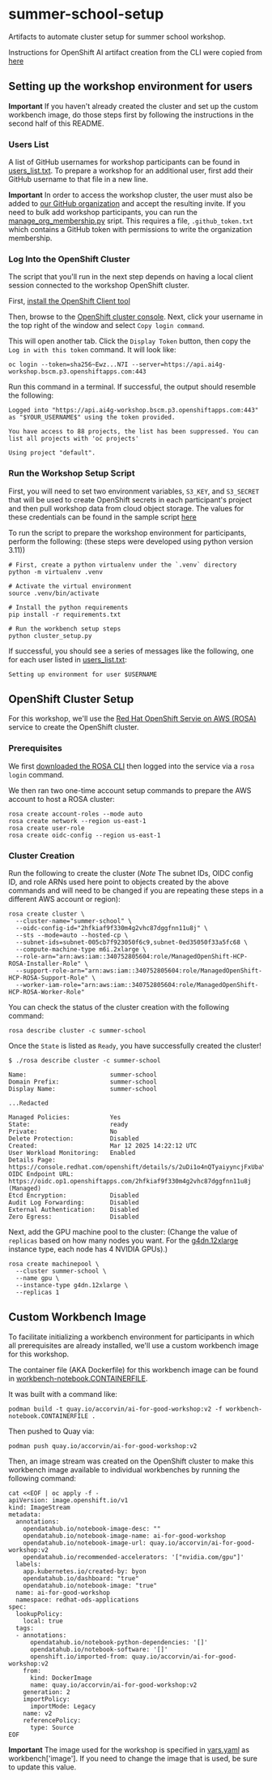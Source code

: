 # summer-school-setup

Artifacts to automate cluster setup for summer school workshop.

Instructions for OpenShift AI artifact creation from the CLI were copied from [here](https://github.com/stratus-ss/openshift-ai/blob/main/docs/rendered/OpenShift_AI_CLI.md#workbench-basics)

## Setting up the workshop environment for users

**Important** If you haven't already created the cluster and set up the
custom workbench image, do those steps first by following the instructions
in the second half of this README.

### Users List

A list of GitHub usernames for workshop participants can be found in [users_list.txt](users_list.txt). To
prepare a workshop for an additional user, first add their GitHub username to that file in a new line.

**Important** In order to access the workshop cluster, the user must also be added to
[our GitHub organization](https://github.com/orgs/aiforgood-workshop/people) and
accept the resulting invite. If you need to bulk add workshop participants,
you can run the [manage_org_membership.py](manage_org_membership.py) sript. This
requires a file, `.github_token.txt` which contains a GitHub token with permissions to
write the organization membership.

### Log Into the OpenShift Cluster

The script that you'll run in the next step depends on having a local client session
connected to the workshop OpenShift cluster.

First, [install the OpenShift Client tool](https://docs.redhat.com/en/documentation/openshift_container_platform/4.7/html/cli_tools/openshift-cli-oc#cli-about-cli_cli-developer-commands)

Then, browse to the [OpenShift cluster console](https://console-openshift-console.apps.rosa.ai4g-workshop.bscm.p3.openshiftapps.com/).
Next, click your username in the top right of the window and select `Copy login command`.

This will open another tab. Click the `Display Token` button, then copy the `Log in with this token`
command. It will look like:

```
oc login --token=sha256~Ewz...N7I --server=https://api.ai4g-workshop.bscm.p3.openshiftapps.com:443
```

Run this command in a terminal. If successful, the output should resemble the following:

```
Logged into "https://api.ai4g-workshop.bscm.p3.openshiftapps.com:443" as "$YOUR_USERNAME$" using the token provided.

You have access to 88 projects, the list has been suppressed. You can list all projects with 'oc projects'

Using project "default".
```

### Run the Workshop Setup Script

First, you will need to set two environment variables, `S3_KEY`, and `S3_SECRET` that
will be used to create OpenShift secrets in each participant's project and then pull
workshop data from cloud object storage. The values for these credentials can be found
in the sample script [here](https://ibm-research.slack.com/archives/C083XGN35DM/p1742320250275449) 

To run the script to prepare the workshop environment for participants, perform the following: (these
steps were developed using python version 3.11))

```
# First, create a python virtualenv under the `.venv` directory
python -m virtualenv .venv

# Activate the virtual environment
source .venv/bin/activate

# Install the python requirements
pip install -r requirements.txt

# Run the workbench setup steps
python cluster_setup.py
```

If successful, you should see a series of messages like the following, one for each user listed
in [users_list.txt](users_list.txt):

```
Setting up environment for user $USERNAME
```

## OpenShift Cluster Setup

For this workshop, we'll use the [Red Hat OpenShift Servie on AWS (ROSA)](https://us-east-2.console.aws.amazon.com/rosa/home) service to create
the OpenShift cluster.

### Prerequisites

We first [downloaded the ROSA CLI](https://access.redhat.com/documentation/en-us/red_hat_openshift_service_on_aws/4/html/rosa_cli/rosa-get-started-cli) then logged into
the service via a `rosa login` command.

We then ran two one-time account setup commands to prepare the AWS account to host
a ROSA cluster:

```
rosa create account-roles --mode auto
rosa create network --region us-east-1
rosa create user-role
rosa create oidc-config --region us-east-1
```

### Cluster Creation

Run the following to create the cluster (*Note* The subnet IDs, OIDC config ID, and role ARNs used
here point to objects created by the above commands and will need to be changed if you are repeating
these steps in a different AWS account or region):

```
rosa create cluster \
  --cluster-name="summer-school" \
  --oidc-config-id="2hfkiaf9f330m4g2vhc87dggfnn11u8j" \
  --sts --mode=auto --hosted-cp \
  --subnet-ids=subnet-005cb7f923050f6c9,subnet-0ed35050f33a5fc68 \
  --compute-machine-type m6i.2xlarge \
  --role-arn="arn:aws:iam::340752805604:role/ManagedOpenShift-HCP-ROSA-Installer-Role" \
  --support-role-arn="arn:aws:iam::340752805604:role/ManagedOpenShift-HCP-ROSA-Support-Role" \
  --worker-iam-role="arn:aws:iam::340752805604:role/ManagedOpenShift-HCP-ROSA-Worker-Role"
```

You can check the status of the cluster creation with the following command:

```
rosa describe cluster -c summer-school
```

Once the `State` is listed as `Ready`, you have successfully created the cluster!

```
$ ./rosa describe cluster -c summer-school

Name:                       summer-school
Domain Prefix:              summer-school
Display Name:               summer-school

...Redacted

Managed Policies:           Yes
State:                      ready 
Private:                    No
Delete Protection:          Disabled
Created:                    Mar 12 2025 14:22:12 UTC
User Workload Monitoring:   Enabled
Details Page:               https://console.redhat.com/openshift/details/s/2uDi1o4nQTyaiyyncjFxUbaYeiD
OIDC Endpoint URL:          https://oidc.op1.openshiftapps.com/2hfkiaf9f330m4g2vhc87dggfnn11u8j (Managed)
Etcd Encryption:            Disabled
Audit Log Forwarding:       Disabled
External Authentication:    Disabled
Zero Egress:                Disabled
```

Next, add the GPU machine pool to the cluster: (Change the value of `replicas` based on how many
nodes you want. For the [g4dn.12xlarge](https://aws.amazon.com/ec2/instance-types/g4/)
 instance type, each node has 4 NVIDIA GPUs).)

```
rosa create machinepool \
  --cluster summer-school \
  --name gpu \
  --instance-type g4dn.12xlarge \
  --replicas 1
```

## Custom Workbench Image

To facilitate initializing a workbench environment for participants in which
all prerequisites are already installed, we'll use a custom workbench image for
this workshop.

The container file (AKA Dockerfile) for this workbench image can be found in
[workbench-notebook.CONTAINERFILE](workbench-notebook.CONTAINERFILE).

It was built with a command like:

```
podman build -t quay.io/accorvin/ai-for-good-workshop:v2 -f workbench-notebook.CONTAINERFILE .
```

Then pushed to Quay via:

```
podman push quay.io/accorvin/ai-for-good-workshop:v2
```

Then, an image stream was created on the OpenShift cluster to
make this workbench image available to individual workbenches by running the following
command:

```
cat <<EOF | oc apply -f -
apiVersion: image.openshift.io/v1
kind: ImageStream
metadata:
  annotations:
    opendatahub.io/notebook-image-desc: ""
    opendatahub.io/notebook-image-name: ai-for-good-workshop
    opendatahub.io/notebook-image-url: quay.io/accorvin/ai-for-good-workshop:v2
    opendatahub.io/recommended-accelerators: '["nvidia.com/gpu"]'
  labels:
    app.kubernetes.io/created-by: byon
    opendatahub.io/dashboard: "true"
    opendatahub.io/notebook-image: "true"
  name: ai-for-good-workshop
  namespace: redhat-ods-applications
spec:
  lookupPolicy:
    local: true
  tags:
  - annotations:
      opendatahub.io/notebook-python-dependencies: '[]'
      opendatahub.io/notebook-software: '[]'
      openshift.io/imported-from: quay.io/accorvin/ai-for-good-workshop:v2
    from:
      kind: DockerImage
      name: quay.io/accorvin/ai-for-good-workshop:v2
    generation: 2
    importPolicy:
      importMode: Legacy
    name: v2
    referencePolicy:
      type: Source
EOF
```

**Important** The image used for the workshop is specified in
[vars.yaml](vars.yaml) as workbench['image']. If you need to
change the image that is used, be sure to update this value.